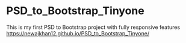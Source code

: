 # PSD_to_Bootstrap_Tinyone
This is my first PSD to Bootstrap project with fully responsive features
https://newajkhan12.github.io/PSD_to_Bootstrap_Tinyone/
